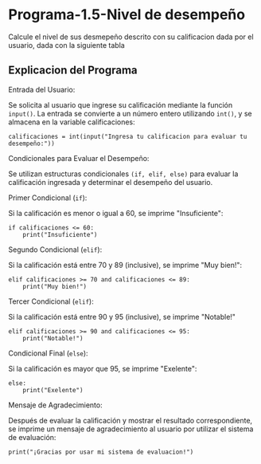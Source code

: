 # Programa-1.5-Nivel de desempeño
Calcule el nivel de sus desmepeño descrito con su calificacion dada por el usuario, dada con la siguiente tabla
## Explicacion del Programa 
Entrada del Usuario:

Se solicita al usuario que ingrese su calificación mediante la función ```input()```. La entrada se convierte a un número entero utilizando ```int()```, y se almacena en la variable calificaciones:
```
calificaciones = int(input("Ingresa tu calificacion para evaluar tu desempeño:"))
```
Condicionales para Evaluar el Desempeño:

Se utilizan estructuras condicionales ```(if, elif, else)``` para evaluar la calificación ingresada y determinar el desempeño del usuario.

Primer Condicional (```if```):

Si la calificación es menor o igual a 60, se imprime "Insuficiente":
```
if calificaciones <= 60:
    print("Insuficiente")
```
Segundo Condicional (```elif```):

Si la calificación está entre 70 y 89 (inclusive), se imprime "Muy bien!":
```
elif calificaciones >= 70 and calificaciones <= 89: 
    print("Muy bien!")
```
Tercer Condicional (```elif```):

Si la calificación está entre 90 y 95 (inclusive), se imprime "Notable!"
```
elif calificaciones >= 90 and calificaciones <= 95:
    print("Notable!")
```
Condicional Final (```else```):

Si la calificación es mayor que 95, se imprime "Exelente":
```
else:
    print("Exelente")
```
Mensaje de Agradecimiento:

Después de evaluar la calificación y mostrar el resultado correspondiente, se imprime un mensaje de agradecimiento al usuario por utilizar el sistema de evaluación:
```
print("¡Gracias por usar mi sistema de evaluacion!")
```

